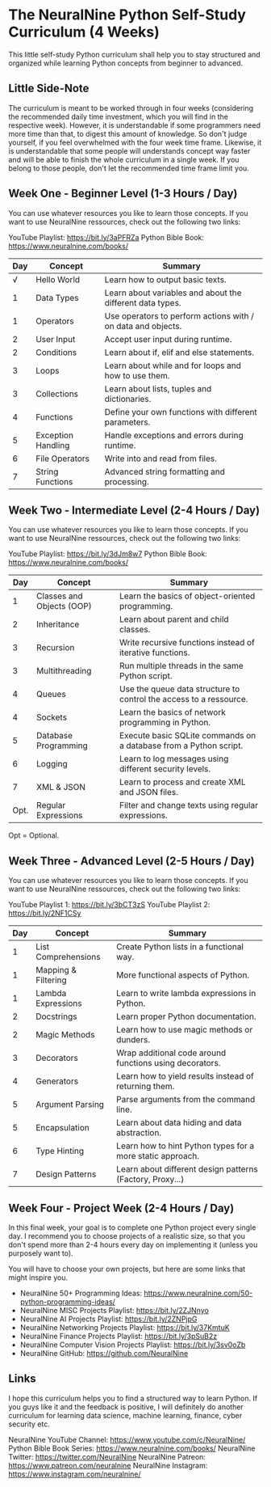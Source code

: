 # The NeuralNine Python Self-Study Curriculum (4 Weeks)

This little self-study Python curriculum shall help you to stay structured and organized while learning Python concepts from beginner to advanced.

## Little Side-Note

The curriculum is meant to be worked through in four weeks (considering the recommended daily time investment, which you will find in the respective week). However, it is understandable if some programmers need more time than that, to digest this amount of knowledge. So don't judge yourself, if you feel overwhelmed with the four week time frame. Likewise, it is understandable that some people will understands concept way faster and will be able to finish the whole curriculum in a single week. If you belong to those people, don't let the recommended time frame limit you.

## Week One - Beginner Level (1-3 Hours / Day)

You can use whatever resources you like to learn those concepts. If you want to use NeuralNine ressources, check out the following two links:

YouTube Playlist: https://bit.ly/3aPFRZa
Python Bible Book: https://www.neuralnine.com/books/

| Day | Concept            | Summary                                                      |
| --- | ------------------ | ------------------------------------------------------------ |
| √   | Hello World        | Learn how to output basic texts.                             |
| 1   | Data Types         | Learn about variables and about the different data types.    |
| 1   | Operators          | Use operators to perform actions with / on data and objects. |
| 2   | User Input         | Accept user input during runtime.                            |
| 2   | Conditions         | Learn about if, elif and else statements.                    |
| 3   | Loops              | Learn about while and for loops and how to use them.         |
| 3   | Collections        | Learn about lists, tuples and dictionaries.                  |
| 4   | Functions          | Define your own functions with different parameters.         |
| 5   | Exception Handling | Handle exceptions and errors during runtime.                 |
| 6   | File Operators     | Write into and read from files.                              |
| 7   | String Functions   | Advanced string formatting and processing.                   |

## Week Two - Intermediate Level (2-4 Hours / Day)

You can use whatever resources you like to learn those concepts. If you want to use NeuralNine ressources, check out the following two links:

YouTube Playlist: https://bit.ly/3dJm8w7
Python Bible Book: https://www.neuralnine.com/books/

| Day  | Concept                   | Summary                                                            |
| ---- | ------------------------- | ------------------------------------------------------------------ |
| 1    | Classes and Objects (OOP) | Learn the basics of object-oriented programming.                   |
| 2    | Inheritance               | Learn about parent and child classes.                              |
| 3    | Recursion                 | Write recursive functions instead of iterative functions.          |
| 3    | Multithreading            | Run multiple threads in the same Python script.                    |
| 4    | Queues                    | Use the queue data structure to control the access to a ressource. |
| 4    | Sockets                   | Learn the basics of network programming in Python.                 |
| 5    | Database Programming      | Execute basic SQLite commands on a database from a Python script.  |
| 6    | Logging                   | Learn to log messages using different security levels.             |
| 7    | XML & JSON                | Learn to process and create XML and JSON files.                    |
| Opt. | Regular Expressions       | Filter and change texts using regular expressions.                 |

Opt = Optional.

## Week Three - Advanced Level (2-5 Hours / Day)

You can use whatever resources you like to learn those concepts. If you want to use NeuralNine ressources, check out the following two links:

YouTube Playlist 1: https://bit.ly/3bCT3zS
YouTube Playlist 2: https://bit.ly/2NF1CSy

| Day | Concept             | Summary                                                    |
| --- | ------------------- | ---------------------------------------------------------- |
| 1   | List Comprehensions | Create Python lists in a functional way.                   |
| 1   | Mapping & Filtering | More functional aspects of Python.                         |
| 1   | Lambda Expressions  | Learn to write lambda expressions in Python.               |
| 2   | Docstrings          | Learn proper Python documentation.                         |
| 2   | Magic Methods       | Learn how to use magic methods or dunders.                 |
| 3   | Decorators          | Wrap additional code around functions using decorators.    |
| 4   | Generators          | Learn how to yield results instead of returning them.      |
| 5   | Argument Parsing    | Parse arguments from the command line.                     |
| 5   | Encapsulation       | Learn about data hiding and data abstraction.              |
| 6   | Type Hinting        | Learn how to hint Python types for a more static approach. |
| 7   | Design Patterns     | Learn about different design patterns (Factory, Proxy...)  |

## Week Four - Project Week (2-4 Hours / Day)

In this final week, your goal is to complete one Python project every single day. I recommend you to choose projects of a realistic size, so that you don't spend more than 2-4 hours every day on implementing it (unless you purposely want to).

You will have to choose your own projects, but here are some links that might inspire you.

- NeuralNine 50+ Programming Ideas: https://www.neuralnine.com/50-python-programming-ideas/
- NeuralNine MISC Projects Playlist: https://bit.ly/2ZJNnyo
- NeuralNine AI Projects Playlist: https://bit.ly/2ZNPjpG
- NeuralNine Networking Projects Playlist: https://bit.ly/37KmtuK
- NeuralNine Finance Projects Playlist: https://bit.ly/3pSuB2z
- NeuralNine Computer Vision Projects Playlist: https://bit.ly/3sv0oZb
- NeuralNine GitHub: https://github.com/NeuralNine

## Links

I hope this curriculum helps you to find a structured way to learn Python. If you guys like it and the feedback is positive, I will definitely do another curriculum for learning data science, machine learning, finance, cyber security etc.

NeuralNine YouTube Channel: https://www.youtube.com/c/NeuralNine/
Python Bible Book Series: https://www.neuralnine.com/books/
NeuralNine Twitter: https://twitter.com/NeuralNine
NeuralNine Patreon: https://www.patreon.com/neuralnine
NeuralNine Instagram: https://www.instagram.com/neuralnine/
